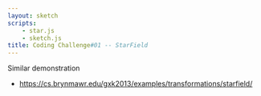 ```yaml
---
layout: sketch
scripts: 
    - star.js
    - sketch.js
title: Coding Challenge#01 -- StarField
---
```


Similar demonstration    

* https://cs.brynmawr.edu/gxk2013/examples/transformations/starfield/